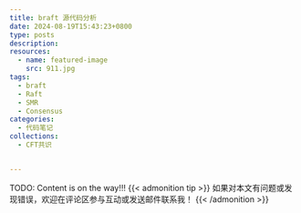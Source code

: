 ```yaml
---
title: braft 源代码分析
date: 2024-08-19T15:43:23+0800
type: posts
description: 
resources:
  - name: featured-image
    src: 911.jpg
tags:
  - braft
  - Raft
  - SMR
  - Consensus
categories:
  - 代码笔记
collections:
  - CFT共识


---
```


TODO: Content is on the way!!!
{{< admonition tip >}}
如果对本文有问题或发现错误，欢迎在评论区参与互动或发送邮件联系我！
{{< /admonition >}}

